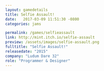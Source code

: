 ```yaml
---
layout: gamedetails
title: Selfie Assault!
date:   2017-03-09 11:51:30 -0800
categories: jams

permalink: /games/selfieassault
link: http://mint.itch.io/selfie-assault
preview: /assets/images/selfie-assault.png
fulltitle: "Selfie Assault!"
releasedate: "2015"
company: "Ludum Dare 32"
role: "Programmer & Designer"
---
```


